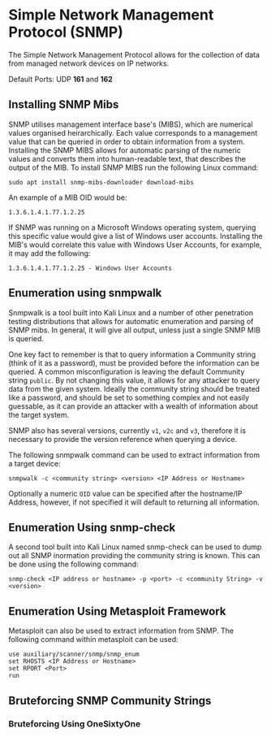 # Simple Network Management Protocol (SNMP)

The Simple Network Management Protocol allows for the collection of data from managed network devices on IP networks.

Default Ports: UDP **161** and **162**

## Installing SNMP Mibs

SNMP utilises management interface base's (MIBS), which are numerical values organised heirarchically.  Each value corresponds to a management value that can be queried in order to obtain information from a system.  Installing the SNMP MIBS allows for automatic parsing of the numeric values and converts them into human-readable text, that describes the output of the MIB.  To install SNMP MIBS run the following Linux command:

`sudo apt install snmp-mibs-downloader download-mibs`

An example of a MIB OID would be:

`1.3.6.1.4.1.77.1.2.25`

If SNMP was running on a Microsoft Windows operating system, querying this specific value would give a list of Windows user accounts.  Installing the MIB's would correlate this value with Windows User Accounts, for example, it may add the following:

`1.3.6.1.4.1.77.1.2.25 - Windows User Accounts`

## Enumeration using snmpwalk

Snmpwalk is a tool built into Kali Linux and a number of other penetration testing distributions that allows for automatic enumeration and parsing of SNMP mibs.  In general, it will give all output, unless just a single SNMP MIB is queried.

One key fact to remember is that to query information a Community string (think of it as a password), must be provided before the information can be queried. A common misconfiguration is leaving the default Community string `public`.  By not changing this value, it allows for any attacker to query data from the given system.  Ideally the community string should be treated like a password, and should be set to something complex and not easily guessable, as it can provide an attacker with a wealth of information about the target system.

SNMP also has several versions, currently `v1`, `v2c` and `v3`, therefore it is necessary to provide the version reference when querying a device.

The following snmpwalk command can be used to extract information from a target device:

`snmpwalk -c <community string> <version> <IP Address or Hostname>`

Optionally a numeric `OID` value can be specified after the hostname/IP Address, however, if not specified it will default to returning all information.

## Enumeration Using snmp-check

A second tool built into Kali Linux named snmp-check can be used to dump out all SNMP inormation providing the community string is known. This can be done using the following command:

`snmp-check <IP address or hostname> -p <port> -c <community String> -v <version>`

##  Enumeration Using Metasploit Framework

Metasploit can also be used to extract information from SNMP.  The following command within metasploit can be used:

```
use auxiliary/scanner/snmp/snmp_enum
set RHOSTS <IP Address or Hostname>
set RPORT <Port>
run
```

## Bruteforcing SNMP Community Strings

### Bruteforcing Using OneSixtyOne




